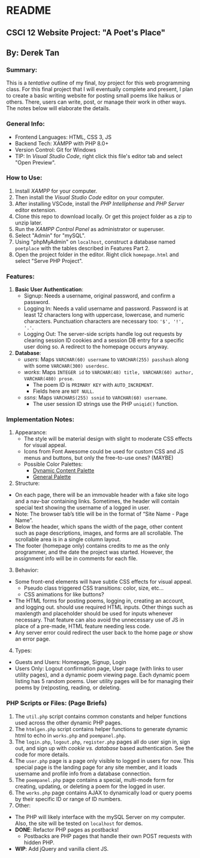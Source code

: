 # README
## CSCI 12 Website Project: "A Poet's Place"
## By: Derek Tan

### Summary:
This is a _tentative_ outline of my final, _toy_ project for this web programming class. For this final project that I will eventually complete and present, I plan to create a basic writing website for posting small poems like haikus or others. There, users can write, post, or manage their work in other ways. The notes below will elaborate the details.

### General Info:
  - Frontend Languages: HTML, CSS 3, JS
  - Backend Tech: XAMPP with PHP 8.0+
  - Version Control: Git for Windows
  - TIP: In _Visual Studio Code_, right click this file's editor tab and select "Open Preview".

### How to Use:
 1. Install _XAMPP_ for your computer.
 2. Then install the _Visual Studio Code_ editor on your computer.
 3. After installing VSCode, install the _PHP Intelliphense_ and _PHP Server_ editor extension.
 4. Clone this repo to download locally. Or get this project folder as a zip to unzip later.
 5. Run the _XAMPP Control Panel_ as administrator or superuser.
 6. Select "Admin" for "mySQL".
 7. Using "phpMyAdmin" on `localhost`, construct a database named `poetplace` with the tables described in Features Part 2.
 8. Open the project folder in the editor. Right click `homepage.html` and select "Serve PHP Project".

### Features:
 1. **Basic User Authentication**:
    - Signup: Needs a username, original password, and confirm a password.
    - Logging In: Needs a valid username and password. Password is at least 12 characters long with uppercase, lowercase, and numeric characters. Punctuation characters are necessary too: `'$', '!', '.'`.
    - Logging Out: The server-side scripts handle log out requests by clearing session ID cookies and a session DB entry for a specific user doing so. A redirect to the homepage occurs anyway.
 2. **Database**:
    - _users_: Maps `VARCHAR(60) username` to `VARCHAR(255) passhash` along with some `VARCHAR(300) userdesc`.
    - _works_: Maps `INTEGER id` to `VARCHAR(48) title, VARCHAR(60) author, VARCHAR(480) prose`.
      - The poem ID is `PRIMARY KEY` with `AUTO_INCREMENT`.
      - Fields here are `NOT NULL`.
    - _ssns_: Maps `VARCHARS(255) ssnid` to `VARCHAR(60) username`.
      - The user session ID strings use the PHP `uniqid()` function.

### Implementation Notes:
 1. Appearance:
    - The style will be material design with slight to moderate CSS effects for visual appeal.
    - Icons from Font Awesome could be used for custom CSS and JS menus and buttons, but only the free-to-use ones? (MAYBE)
    - Possible Color Palettes:
      - [Dynamic Content Palette](https://colorpalettes.net/color-palette-2564/)
      - [General Palette](https://colorpalettes.net/color-palette-1960/)
 2. Structure:
  - On each page, there will be an immovable header with a fake site logo and a nav-bar containing links. Sometimes, the header will contain special text showing the username of a logged in user.
  - Note: The browser tab’s title will be in the format of “Site Name - Page Name”.
  - Below the header, which spans the width of the page, other content such as page descriptions, images, and forms are all scrollable. The scrollable area is in a single column layout.
  - The footer (homepage only) contains credits to me as the only programmer, and the date the project was started. However, the assignment info will be in comments for each file.
 3. Behavior:
  - Some front-end elements will have subtle CSS effects for visual appeal.
    - Pseudo class triggered CSS transitions: color, size, etc...
    - CSS animations for like buttons?
  - The HTML forms for posting poems, logging in, creating an account, and logging out. should use required HTML inputs. Other things such as maxlength and placeholder should be used for inputs whenever necessary. That feature can also avoid the unnecessary use of JS in place of a pre-made, HTML feature needing less code.
  - Any server error could redirect the user back to the home page _or_ show an error page.
 4. Types:
  - Guests and Users: Homepage, Signup, Login
  - Users Only: Logout confirmation page, User page (with links to user utility pages), and a dynamic poem viewing page. Each dynamic poem listing has 5 random poems. User utility pages will be for managing their poems by (re)posting, reading, or deleting.

### PHP Scripts or Files: (Page Briefs)
 1. The `util.php` script contains common constants and helper functions used across the other dynamic PHP pages.
 2. The `htmlgen.php` script contains helper functions to generate dynamic html to echo in `works.php` and `poempanel.php`.
 3. The `login.php`, `logout.php`, `register.php` pages all do user sign in, sign out, and sign up with _cookie vs. database_ based authentication. See the code for more details.
 4. The `user.php` page is a page only visible to logged in users for now. This special page is the landing page for any site member, and it loads username and profile info from a database connection.
 5. The `poempanel.php` page contains a special, multi-mode form for creating, updating, or deleting a poem for the logged in user.
 6. The `works.php` page contains AJAX to dynamically load or query poems by their specific ID or range of ID numbers.
 7. Other:
  - The PHP will likely interface with the mySQL Server on my computer. Also, the site will be tested on `localhost` for demos.
  - **DONE**: Refactor PHP pages as postbacks!
    - Postbacks are PHP pages that handle their own POST requests with hidden PHP.
  - **WIP**: Add jQuery and vanilla client JS.
